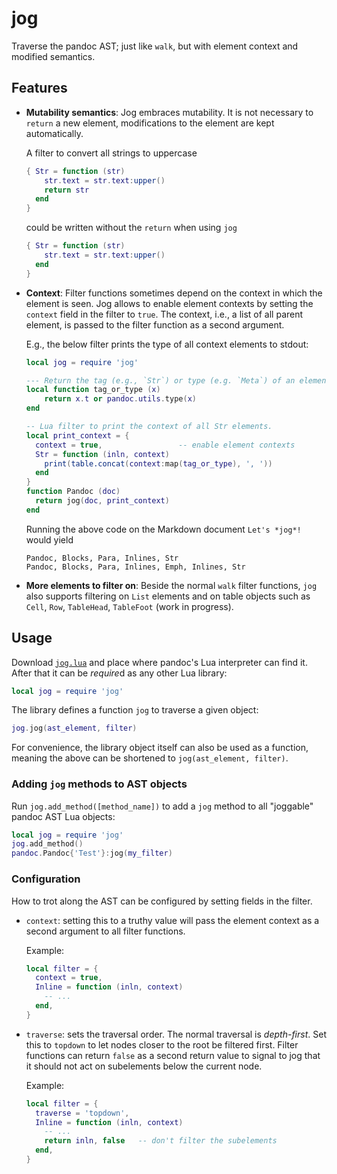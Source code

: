 jog
===

Traverse the pandoc AST; just like `walk`, but with element
context and modified semantics.

Features
--------

- **Mutability semantics**: Jog embraces mutability. It is not
  necessary to `return` a new element, modifications to the
  element are kept automatically.

  A filter to convert all strings to uppercase

  ``` lua
  { Str = function (str)
      str.text = str.text:upper()
      return str
    end
  }
  ```

  could be written without the `return` when using `jog`

  ``` lua
  { Str = function (str)
      str.text = str.text:upper()
    end
  }
  ```

- **Context**: Filter functions sometimes depend on the context in
  which the element is seen. Jog allows to enable element contexts
  by setting the `context` field in the filter to `true`. The
  context, i.e., a list of all parent element, is passed to the
  filter function as a second argument.

  E.g., the below filter prints the type of all context elements
  to stdout:

  ``` lua
  local jog = require 'jog'

  --- Return the tag (e.g., `Str`) or type (e.g. `Meta`) of an element.
  local function tag_or_type (x)
      return x.t or pandoc.utils.type(x)
  end

  -- Lua filter to print the context of all Str elements.
  local print_context = {
    context = true,                 -- enable element contexts
    Str = function (inln, context)
      print(table.concat(context:map(tag_or_type), ', '))
    end
  }
  function Pandoc (doc)
    return jog(doc, print_context)
  end
  ```

  Running the above code on the Markdown document `Let's *jog*!`
  would yield

  ```
  Pandoc, Blocks, Para, Inlines, Str
  Pandoc, Blocks, Para, Inlines, Emph, Inlines, Str
  ```

- **More elements to filter on**: Beside the normal `walk` filter
  functions, `jog` also supports filtering on `List` elements and
  on table objects such as `Cell`, `Row`, `TableHead`, `TableFoot`
  (work in progress).

Usage
-----

Download [`jog.lua`][joglua] and place where pandoc's Lua
interpreter can find it. After that it can be *require*d as any
other Lua library:

``` lua
local jog = require 'jog'
```

The library defines a function `jog` to traverse a given object:

``` lua
jog.jog(ast_element, filter)
```

For convenience, the library object itself can also be used as a
function, meaning the above can be shortened to `jog(ast_element,
filter)`.

### Adding `jog` methods to AST objects

Run `jog.add_method([method_name])` to add a `jog` method to all
"joggable" pandoc AST Lua objects:

``` lua
local jog = require 'jog'
jog.add_method()
pandoc.Pandoc{'Test'}:jog(my_filter)
```

[joglua]: https://raw.githubusercontent.com/tarleb/jog/main/jog.lua

### Configuration

How to trot along the AST can be configured by setting fields in
the filter.

- `context`: setting this to a truthy value will pass the element
  context as a second argument to all filter functions.

  Example:

  ``` lua
  local filter = {
    context = true,
    Inline = function (inln, context)
      -- ...
    end,
  }
  ```

- `traverse`: sets the traversal order. The normal traversal is
  *depth-first*. Set this to `topdown` to let nodes closer to the
  root be filtered first. Filter functions can return `false` as a
  second return value to signal to jog that it should not act on
  subelements below the current node.

  Example:

  ``` lua
  local filter = {
    traverse = 'topdown',
    Inline = function (inln, context)
      -- ...
      return inln, false   -- don't filter the subelements
    end,
  }
  ```
